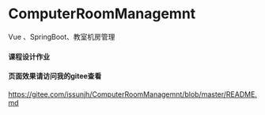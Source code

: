 # ComputerRoomManagemnt
Vue 、SpringBoot、教室机房管理

#### 课程设计作业

#### 页面效果请访问我的gitee查看

https://gitee.com/issunjh/ComputerRoomManagemnt/blob/master/README.md
